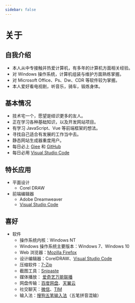```yaml
---
sidebar: false
---
```

# 关于
## 自我介绍
- 本人从中专接触并热爱计算机，有多年的计算机方面相关经验。
- 对 Windows 操作系统，计算机组装与维护方面熟练掌握。
- 对 Microsoft Office、Ps、Dw、CDR 等软件较为掌握。
- 本人爱好看电视剧，听音乐，骑车，锻炼身体。
## 基本情况
- 技术宅一个，愿望是结识更多的友人。
- 正在学习各种基础知识，以及开发网站项目。
- 有学习 JavaScript、Vue 等前端框架的想法。
- 寻找自己适合有发展的工作当中去。
- 静态网站生成器重度用户。
- 每日必上 [Giee](https://gitee.com/qcyblm) 和 [GitHub](https://github.com/qcyblm)
- 每日必用 [Visual Studio Code](https://code.visualstudio.com/)
## 特长应用
- 平面设计
  + Corel DRAW
- 前端编辑器
  + Adobe Dreamweaver
  + [Visual Studio Code](https://code.visualstudio.com/)
## 喜好
- 软件
	+ 操作系统内核：Windows NT
	+ Windows 操作系统主要版本：Windows 7、Windows 10
	+ Web 浏览器：[Mozilla Firefox](https://www.mozilla.org/firefox/browsers/)
	+ 设计编辑器：CorelDRAW、[Visual Studio Code](https://code.visualstudio.com/)
	+ 压缩软件：[7-Zip](https://www.7-zip.org/ "一款拥有极高压缩比的开源压缩软件")
	+ 截图工具：[Snipaste](https://www.snipaste.com/ "截图+贴图，免费. 免安装. 可个性定制.")
	+ 媒体播放： [爱奇艺万能联播](https://static-s.iqiyi.com/wnbf/get.html "超强大的视频播放器")
	+ 网盘传输：[百度网盘](https://pan.baidu.com/)、[天翼云](https://cloud.189.cn/)
	+ 社交聊天：[微信](https://weixin.qq.com/)、[TIM](https://office.qq.com/)
	+ 输入法：[搜狗五笔输入法](https://wubi.sogou.com/)（五笔拼音混输）